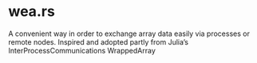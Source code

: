 # wea.rs
A convenient way in order to exchange array data easily via processes or remote nodes. Inspired and adopted partly from Julia’s InterProcessCommunications WrappedArray
